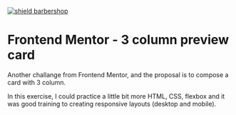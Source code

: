[![shield barbershop](https://img.shields.io/badge/viniciustocchio-frontendmentor-aqua)](https://github.com/viniciustocchio/Front-end-MentorCard)

# Frontend Mentor - 3 column preview card

Another challange from Frontend Mentor, and the proposal is to compose a card with 3 column.

In this exercise, I could practice a little bit more HTML, CSS, flexbox and it was good training to creating responsive layouts (desktop and mobile).
